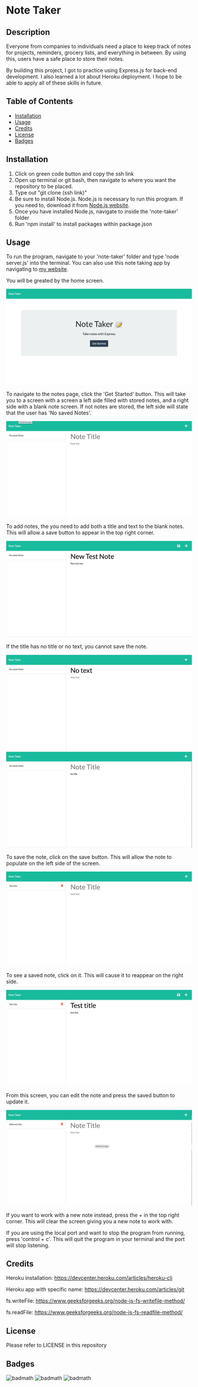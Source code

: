 # Note Taker

## Description

Everyone from companies to individuals need a place to keep track of notes for projects, reminders, grocery lists, and everything in between. By using this, users have a safe place to store their notes. 

By building this project, I got to practice using Express.js for back-end development. I also learned a lot about Heroku deployment. I hope to be able to apply all of these skills in future.

## Table of Contents

- [Installation](#installation)
- [Usage](#usage)
- [Credits](#credits)
- [License](#license)
- [Badges](#badges)

## Installation

1. Click on green code button and copy the ssh link
2. Open up terminal or git bash, then navigate to where you want the repository to be placed.
3. Type out "git clone (ssh link)"
4. Be sure to install Node.js. Node.js is necessary to run this program. If you need to, download it from [Node.js website](https://nodejs.org/en/download/).
5. Once you have installed Node.js, navigate to inside the 'note-taker' folder
6. Run 'npm install' to install packages within package.json

## Usage

To run the program, navigate to your 'note-taker' folder and type 'node server.js' into the terminal. You can also use this note taking app by navigating to [my website](https://we-take-notes.herokuapp.com).

You will be greated by the home screen. 

![Home screen of notetaker app](assets/images/home.png)

To navigate to the notes page, click the 'Get Started' button. This will take you to a screen with a screen a left side filled with stored notes, and a right side with a blank note screen. If not notes are stored, the left side will state that the user has 'No saved Notes'.

![Home screen of notetaker app](assets/images/notes.png)

To add notes, the you need to add both a title and text to the blank notes. This will allow a save button to appear in the top right corner.

![Home screen of notetaker app](assets/images/notes-w-save.png)

If the title has no title or no text, you cannot save the note.

![Home screen of notetaker app](assets/images/notes-no-text.png)
![Home screen of notetaker app](assets/images/notes-no-title.png)

To save the note, click on the save button. This will allow the note to populate on the left side of the screen.

![Home screen of notetaker app](assets/images/note-on-left.png)

To see a saved note, click on it. This will cause it to reappear on the right side.

![Home screen of notetaker app](assets/images/saved-note.png)

From this screen, you can edit the note and press the saved button to update it.

![Home screen of notetaker app](assets/images/different-title.png)

If you want to work with a new note instead, press the + in the top right corner. This will clear the screen giving you a new note to work with.

If you are using the local port and want to stop the program from running, press 'control + c'. This will quit the program in your terminal and the port will stop listening.

## Credits

Heroku installation: https://devcenter.heroku.com/articles/heroku-cli

Heroku app with specific name: https://devcenter.heroku.com/articles/git

fs.writeFile: https://www.geeksforgeeks.org/node-js-fs-writefile-method/ 

fs.readFile: https://www.geeksforgeeks.org/node-js-fs-readfile-method/

## License

Please refer to LICENSE in this repository 

## Badges

![badmath](https://img.shields.io/github/repo-size/Angellyn218/note-taker?style=plastic)
![badmath](https://img.shields.io/github/license/Angellyn218/note-taker?style=plastic)
![badmath](https://img.shields.io/github/languages/top/Angellyn218/note-taker?style=plastic)
